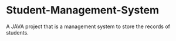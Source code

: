 # Student-Management-System
A JAVA project that is a management system to store the records of students.
